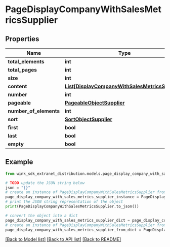 # PageDisplayCompanyWithSalesMetricsSupplier


## Properties

Name | Type | Description | Notes
------------ | ------------- | ------------- | -------------
**total_elements** | **int** |  | [optional] 
**total_pages** | **int** |  | [optional] 
**size** | **int** |  | [optional] 
**content** | [**List[DisplayCompanyWithSalesMetricsSupplier]**](DisplayCompanyWithSalesMetricsSupplier.md) |  | [optional] 
**number** | **int** |  | [optional] 
**pageable** | [**PageableObjectSupplier**](PageableObjectSupplier.md) |  | [optional] 
**number_of_elements** | **int** |  | [optional] 
**sort** | [**SortObjectSupplier**](SortObjectSupplier.md) |  | [optional] 
**first** | **bool** |  | [optional] 
**last** | **bool** |  | [optional] 
**empty** | **bool** |  | [optional] 

## Example

```python
from wink_sdk_extranet_distribution.models.page_display_company_with_sales_metrics_supplier import PageDisplayCompanyWithSalesMetricsSupplier

# TODO update the JSON string below
json = "{}"
# create an instance of PageDisplayCompanyWithSalesMetricsSupplier from a JSON string
page_display_company_with_sales_metrics_supplier_instance = PageDisplayCompanyWithSalesMetricsSupplier.from_json(json)
# print the JSON string representation of the object
print(PageDisplayCompanyWithSalesMetricsSupplier.to_json())

# convert the object into a dict
page_display_company_with_sales_metrics_supplier_dict = page_display_company_with_sales_metrics_supplier_instance.to_dict()
# create an instance of PageDisplayCompanyWithSalesMetricsSupplier from a dict
page_display_company_with_sales_metrics_supplier_from_dict = PageDisplayCompanyWithSalesMetricsSupplier.from_dict(page_display_company_with_sales_metrics_supplier_dict)
```
[[Back to Model list]](../README.md#documentation-for-models) [[Back to API list]](../README.md#documentation-for-api-endpoints) [[Back to README]](../README.md)


